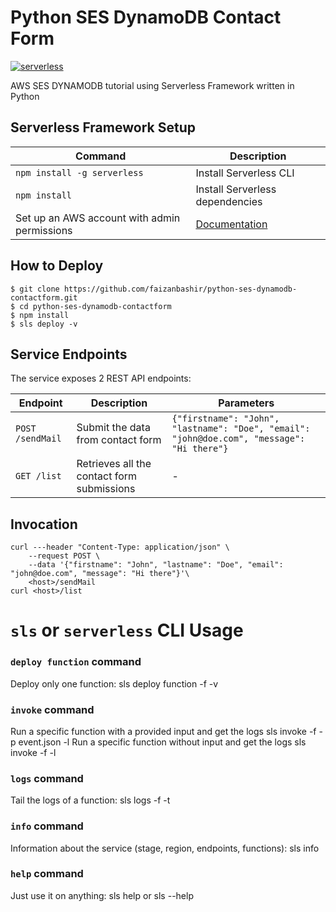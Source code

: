 # Python SES DynamoDB Contact Form

[![serverless](http://public.serverless.com/badges/v3.svg)](http://www.serverless.com)

AWS SES DYNAMODB tutorial using Serverless Framework written in Python

## Serverless Framework Setup
| **Command** |**Description**|
|-------|------|
| `npm install -g serverless` | Install Serverless CLI  |
| `npm install` | Install Serverless dependencies  |
| Set up an AWS account with admin permissions | [Documentation](https://serverless.com/framework/docs/providers/aws/guide/credentials/)  |

## How to Deploy
```
$ git clone https://github.com/faizanbashir/python-ses-dynamodb-contactform.git
$ cd python-ses-dynamodb-contactform
$ npm install
$ sls deploy -v
```

## Service Endpoints
The service exposes 2 REST API endpoints:

| **Endpoint** |**Description**|**Parameters**|
|-------|------|------|
| `POST /sendMail` | Submit the data from contact form  | `{"firstname": "John", "lastname": "Doe", "email": "john@doe.com", "message": "Hi there"}` |
| `GET /list` | Retrieves all the contact form submissions | - |

## Invocation
	curl ---header "Content-Type: application/json" \
        --request POST \
        --data '{"firstname": "John", "lastname": "Doe", "email": "john@doe.com", "message": "Hi there"}'\
        <host>/sendMail
	curl <host>/list

# `sls` or `serverless` CLI Usage

### `deploy function` command
Deploy only one function:
	sls deploy function -f <function-name> -v

### `invoke` command
Run a specific function with a provided input and get the logs
	sls invoke -f <function-name> -p event.json -l
Run a specific function without input and get the logs
	sls invoke -f <function-name> -l

### `logs` command
Tail the logs of a function:
	sls logs -f <function-name> -t

### `info` command
Information about the service (stage, region, endpoints, functions):
	sls info

### `help` command
Just use it on anything:
	sls  help
or
	sls <command> --help